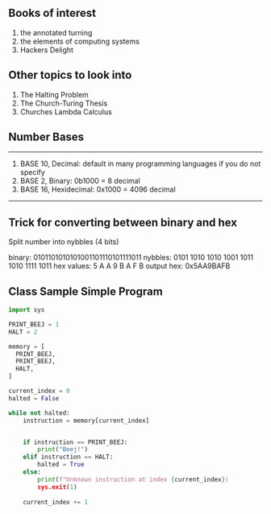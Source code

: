 ## Books of interest

1. the annotated turning
1. the elements of computing systems
1. Hackers Delight 

## Other topics to look into

1. The Halting Problem
1. The Church-Turing Thesis
1. Churches Lambda Calculus

## Number Bases
---

1. BASE 10, Decimal: default in many programming languages if you do not specify
1. BASE 2, Binary: 0b1000 = 8 decimal   
1. BASE 16, Hexidecimal: 0x1000 = 4096 decimal


---
Trick for converting between binary and hex
---

Split number into nybbles (4 bits)

binary:    0101101010101001101110101111011
nybbles:    0101 1010 1010 1001 1011 1010 1111 1011
hex values:  5   A     A    9    B    A    F    B
output hex:  0x5AA9BAFB


## Class Sample Simple Program

```python
import sys

PRINT_BEEJ = 1
HALT = 2

memory = [
  PRINT_BEEJ,
  PRINT_BEEJ,
  HALT,
]

current_index = 0
halted = False

while not halted:
    instruction = memory[current_index]


    if instruction == PRINT_BEEJ:
        print("Beej!")
    elif instruction == HALT:
        halted = True
    else:
        print(f"Unknown instruction at index {current_index})
        sys.exit(1)
        
    current_index += 1
```